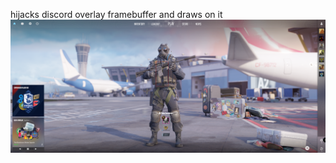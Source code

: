 hijacks discord overlay framebuffer and draws on it
![alt text](https://github.com/d0stoievskiii/discord-overlay-hijack/blob/main/rect.png?raw=true)